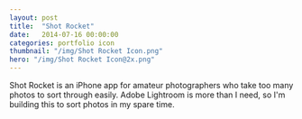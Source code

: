 ```yaml
---
layout: post
title:  "Shot Rocket"
date:   2014-07-16 00:00:00
categories: portfolio icon
thumbnail: "/img/Shot Rocket Icon.png"
hero: "/img/Shot Rocket Icon@2x.png"
---
```


Shot Rocket is an iPhone app for amateur photographers who take too many photos to sort through easily. Adobe Lightroom is more than I need, so I'm building this to sort photos in my spare time.
